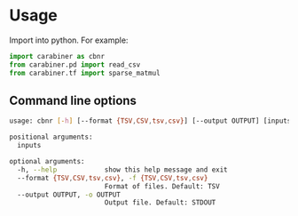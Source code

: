 # Usage

Import into python. For example:

```python
import carabiner as cbnr
from carabiner.pd import read_csv
from carabiner.tf import sparse_matmul
```

## Command line options

```bash
usage: cbnr [-h] [--format {TSV,CSV,tsv,csv}] [--output OUTPUT] [inputs [inputs ...]]

positional arguments:
  inputs

optional arguments:
  -h, --help            show this help message and exit
  --format {TSV,CSV,tsv,csv}, -f {TSV,CSV,tsv,csv}
                        Format of files. Default: TSV
  --output OUTPUT, -o OUTPUT
                        Output file. Default: STDOUT

```
